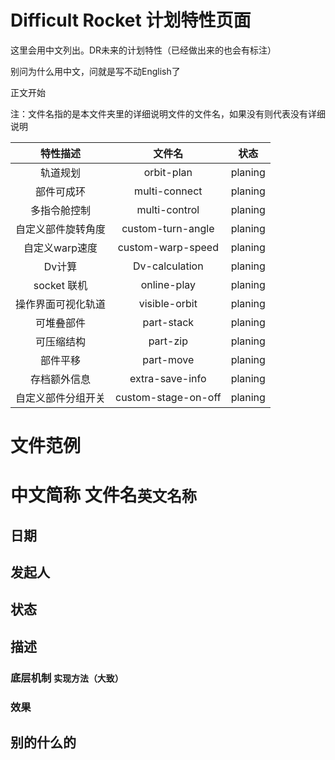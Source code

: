 # Difficult Rocket 计划特性页面

这里会用中文列出。DR未来的计划特性（已经做出来的也会有标注）

别问为什么用中文，问就是写不动English了

正文开始

注：文件名指的是本文件夹里的详细说明文件的文件名，如果没有则代表没有详细说明

| 特性描述 | 文件名 | 状态 |
| :----: | :----: | :----: |
| 轨道规划 | orbit-plan | planing |
| 部件可成环 | multi-connect | planing |
| 多指令舱控制 | multi-control | planing |
| 自定义部件旋转角度 | custom-turn-angle | planing |
| 自定义warp速度 | custom-warp-speed | planing |
| Dv计算 | Dv-calculation | planing |
| socket 联机 | online-play | planing |
| 操作界面可视化轨道 | visible-orbit | planing |
| 可堆叠部件 | part-stack | planing |
| 可压缩结构 | part-zip | planing |
| 部件平移 | part-move | planing |
| 存档额外信息 | extra-save-info | planing |
| 自定义部件分组开关 | custom-stage-on-off | planing |

# 文件范例

# 中文简称 文件名`英文名称`

## 日期

## 发起人

## 状态

## 描述

### 底层机制 `实现方法（大致）`

### 效果

## 别的什么的